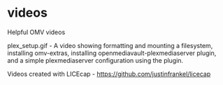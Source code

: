 # videos
Helpful OMV videos 

plex_setup.gif - A video showing formatting and mounting a filesystem, installing omv-extras, installing openmediavault-plexmediaserver plugin, and a simple plexmediaserver configuration using the plugin.


Videos created with LICEcap - https://github.com/justinfrankel/licecap

